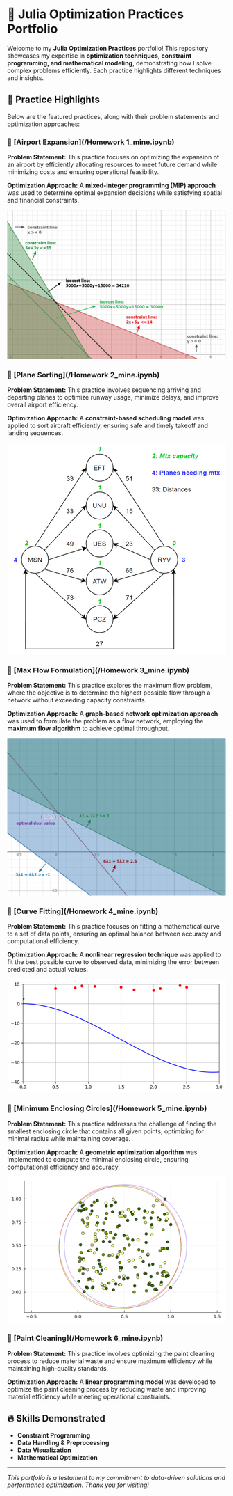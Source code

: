 # 🚀 Julia Optimization Practices Portfolio

Welcome to my **Julia Optimization Practices** portfolio! This repository showcases my expertise in **optimization techniques, constraint programming, and mathematical modeling**, demonstrating how I solve complex problems efficiently. Each practice highlights different techniques and insights.

## 📂 Practice Highlights

Below are the featured practices, along with their problem statements and optimization approaches:

### 📘 **[Airport Expansion](/Homework 1_mine.ipynb)**

**Problem Statement:**
This practice focuses on optimizing the expansion of an airport by efficiently allocating resources to meet future demand while minimizing costs and ensuring operational feasibility.

**Optimization Approach:**
A **mixed-integer programming (MIP) approach** was used to determine optimal expansion decisions while satisfying spatial and financial constraints.

![](/results/01.png)

### 📘 **[Plane Sorting](/Homework 2_mine.ipynb)**

**Problem Statement:**
This practice involves sequencing arriving and departing planes to optimize runway usage, minimize delays, and improve overall airport efficiency.

**Optimization Approach:**
A **constraint-based scheduling model** was applied to sort aircraft efficiently, ensuring safe and timely takeoff and landing sequences.

![](/results/02.png)

### 📘 **[Max Flow Formulation](/Homework 3_mine.ipynb)**

**Problem Statement:**
This practice explores the maximum flow problem, where the objective is to determine the highest possible flow through a network without exceeding capacity constraints.

**Optimization Approach:**
A **graph-based network optimization approach** was used to formulate the problem as a flow network, employing the **maximum flow algorithm** to achieve optimal throughput.

![](/results/03.png)


### 📘 **[Curve Fitting](/Homework 4_mine.ipynb)**

**Problem Statement:**
This practice focuses on fitting a mathematical curve to a set of data points, ensuring an optimal balance between accuracy and computational efficiency.

**Optimization Approach:**
A **nonlinear regression technique** was applied to fit the best possible curve to observed data, minimizing the error between predicted and actual values.

![](/results/04.png)

### 📘 **[Minimum Enclosing Circles](/Homework 5_mine.ipynb)**

**Problem Statement:**
This practice addresses the challenge of finding the smallest enclosing circle that contains all given points, optimizing for minimal radius while maintaining coverage.

**Optimization Approach:**
A **geometric optimization algorithm** was implemented to compute the minimal enclosing circle, ensuring computational efficiency and accuracy.

![](/results/05.png)


### 📘 **[Paint Cleaning](/Homework 6_mine.ipynb)**

**Problem Statement:**
This practice involves optimizing the paint cleaning process to reduce material waste and ensure maximum efficiency while maintaining high-quality standards.

**Optimization Approach:**
A **linear programming model** was developed to optimize the paint cleaning process by reducing waste and improving material efficiency while meeting operational constraints.


## 🔥 Skills Demonstrated
- **Constraint Programming**
- **Data Handling & Preprocessing**
- **Data Visualization**
- **Mathematical Optimization**


---

*This portfolio is a testament to my commitment to data-driven solutions and performance optimization. Thank you for visiting!*
